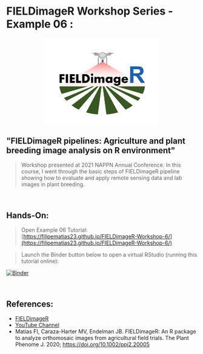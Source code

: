 # FIELDimageR Workshop Series - Example 06 : 

<p align="center">
<a href="https://github.com/OpenDroneMap/FIELDimageR"><img src="https://raw.githubusercontent.com/filipematias23/images/master/readme/FIELDimageR.jpg" width=60% height=60% title="Watch the video"></a>
</p>

## "FIELDimageR pipelines: Agriculture and plant breeding image analysis on R environment"

> Workshop presented at 2021 NAPPN Annual Conference. In this course, I went through the basic steps of FIELDimageR pipeline showing how to evaluate and apply remote sensing data and lab images in plant breeding. 

<br />

## Hands-On:

> Open Example 06 Tutorial: [https://filipematias23.github.io/FIELDimageR-Workshop-6/](https://filipematias23.github.io/FIELDimageR-Workshop-6/)

> Launch the Binder button below to open a virtual RStudio (running this tutorial online):

[![Binder](https://mybinder.org/badge_logo.svg)](https://mybinder.org/v2/gh/filipematias23/FIELDimageR-Workshop-6.git/main?urlpath=rstudio)

<br />

## References:
* [FIELDimageR](https://github.com/OpenDroneMap/FIELDimageR)
* [YouTube Channel](https://www.youtube.com/channel/UCeOLCtHrnh2tOosDdRobe8g?view_as=subscriber)
* Matias FI, Caraza-Harter MV, Endelman JB. FIELDimageR: An R package to analyze orthomosaic images from agricultural field trials. The Plant Phenome J. 2020; https://doi.org/10.1002/ppj2.20005

